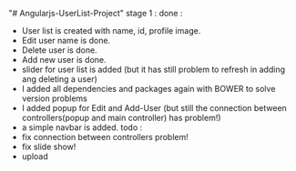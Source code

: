 "# Angularjs-UserList-Project"
stage 1 : 
done :
- User list is created with name, id, profile image.
- Edit user name is done.
- Delete user is done.
- Add new user is done.
- slider for user list is added (but it has still problem to refresh in adding ang deleting a user)
- I added all dependencies and packages again with BOWER to solve version problems
- I added popup for Edit and Add-User (but still the connection between controllers(popup and main controller) has problem!)
- a simple navbar is added.
todo :
- fix connection between controllers problem!
- fix slide show!
- upload
		
